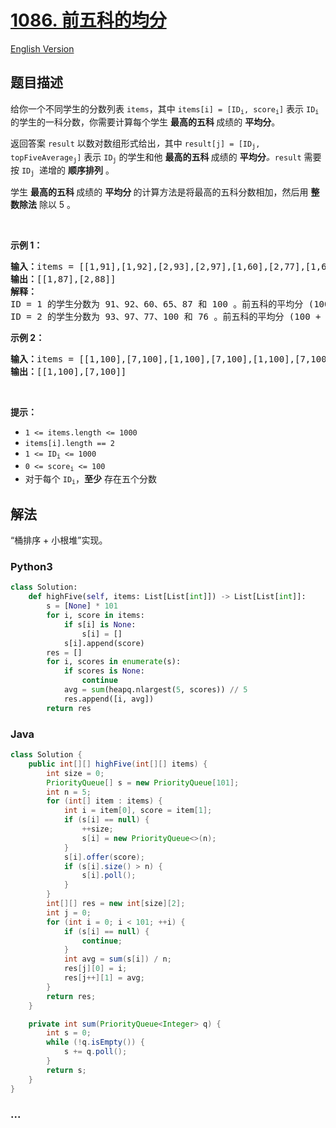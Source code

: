 # [1086. 前五科的均分](https://leetcode-cn.com/problems/high-five)

[English Version](/solution/1000-1099/1086.High%20Five/README_EN.md)

## 题目描述

<!-- 这里写题目描述 -->

<p>给你一个不同学生的分数列表 <code>items</code>，其中 <code>items[i] = [ID<sub>i</sub>, score<sub>i</sub>]</code> 表示 <code>ID<sub>i</sub></code> 的学生的一科分数，你需要计算每个学生 <strong>最高的五科 </strong>成绩的 <strong>平均分</strong>。</p>

<p>返回答案 <code>result</code> 以数对数组形式给出<em>，</em>其中<em> </em><code>result[j] = [ID<sub>j</sub>, topFiveAverage<sub>j</sub>]</code><em> </em>表示<em> </em><code>ID<sub>j</sub></code><em> </em>的学生和他 <strong>最高的五科 </strong>成绩的 <strong>平均分</strong><em>。</em><code>result</code><em> </em>需要按<em> </em><code>ID<sub>j</sub></code><em>  </em>递增的 <strong>顺序排列</strong> 。</p>

<p>学生 <strong>最高的五科 </strong>成绩的 <strong>平均分 </strong>的计算方法是将最高的五科分数相加，然后用 <strong>整数除法</strong> 除以 5 。</p>

<p> </p>

<p><strong>示例 1：</strong></p>

<pre>
<strong>输入：</strong>items = [[1,91],[1,92],[2,93],[2,97],[1,60],[2,77],[1,65],[1,87],[1,100],[2,100],[2,76]]
<strong>输出：</strong>[[1,87],[2,88]]
<strong>解释：</strong>
ID = 1 的学生分数为 91、92、60、65、87 和 100 。前五科的平均分 (100 + 92 + 91 + 87 + 65) / 5 = 87
ID = 2 的学生分数为 93、97、77、100 和 76 。前五科的平均分 (100 + 97 + 93 + 77 + 76) / 5 = 88.6，但是由于使用整数除法，结果转换为 88
</pre>

<p><strong>示例 2：</strong></p>

<pre>
<strong>输入：</strong>items = [[1,100],[7,100],[1,100],[7,100],[1,100],[7,100],[1,100],[7,100],[1,100],[7,100]]
<strong>输出：</strong>[[1,100],[7,100]]
</pre>

<p> </p>

<p><strong>提示：</strong></p>

<ul>
	<li><code>1 <= items.length <= 1000</code></li>
	<li><code>items[i].length == 2</code></li>
	<li><code>1 <= ID<sub>i</sub> <= 1000</code></li>
	<li><code>0 <= score<sub>i</sub> <= 100</code></li>
	<li>对于每个 <code>ID<sub>i</sub></code>，<strong>至少</strong> 存在五个分数</li>
</ul>

## 解法

<!-- 这里可写通用的实现逻辑 -->

“桶排序 + 小根堆”实现。

<!-- tabs:start -->

### **Python3**

<!-- 这里可写当前语言的特殊实现逻辑 -->

```python
class Solution:
    def highFive(self, items: List[List[int]]) -> List[List[int]]:
        s = [None] * 101
        for i, score in items:
            if s[i] is None:
                s[i] = []
            s[i].append(score)
        res = []
        for i, scores in enumerate(s):
            if scores is None:
                continue
            avg = sum(heapq.nlargest(5, scores)) // 5
            res.append([i, avg])
        return res
```

### **Java**

<!-- 这里可写当前语言的特殊实现逻辑 -->

```java
class Solution {
    public int[][] highFive(int[][] items) {
        int size = 0;
        PriorityQueue[] s = new PriorityQueue[101];
        int n = 5;
        for (int[] item : items) {
            int i = item[0], score = item[1];
            if (s[i] == null) {
                ++size;
                s[i] = new PriorityQueue<>(n);
            }
            s[i].offer(score);
            if (s[i].size() > n) {
                s[i].poll();
            }
        }
        int[][] res = new int[size][2];
        int j = 0;
        for (int i = 0; i < 101; ++i) {
            if (s[i] == null) {
                continue;
            }
            int avg = sum(s[i]) / n;
            res[j][0] = i;
            res[j++][1] = avg;
        }
        return res;
    }

    private int sum(PriorityQueue<Integer> q) {
        int s = 0;
        while (!q.isEmpty()) {
            s += q.poll();
        }
        return s;
    }
}
```

### **...**

```

```

<!-- tabs:end -->
